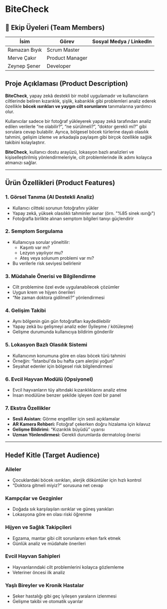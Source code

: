 # BiteCheck

## 👥 Ekip Üyeleri (Team Members)

| İsim               | Görev                | Sosyal Medya / LinkedIn             |
|--------------------|----------------------|-------------------------------------|
|Ramazan Bıyık       |Scrum Master          |                                     |
|Merve Çakır         |Product Manager       |                                     |
|Zeynep Şener        |Developer             |                                     |

## Proje Açıklaması (Product Description)

**BiteCheck**, yapay zekâ destekli bir mobil uygulamadır ve kullanıcıların ciltlerinde beliren kızarıklık, şişlik, kabarıklık gibi problemleri analiz ederek özellikle **böcek ısırıkları ve yaygın cilt sorunlarını** tanımalarına yardımcı olur.

Kullanıcılar sadece bir fotoğraf yükleyerek yapay zekâ tarafından analiz edilen verilerle “ne olabilir?”, “ne sürülmeli?”, “doktor gerekli mi?” gibi sorulara cevap bulabilir. Ayrıca, bölgesel böcek türlerine dayalı olasılık tahmini, gelişim izleme ve arkadaşla paylaşım gibi birçok özellikle sağlık takibini kolaylaştırır.

**BiteCheck**, kullanıcı dostu arayüzü, lokasyon bazlı analizleri ve kişiselleştirilmiş yönlendirmeleriyle, cilt problemlerinde ilk adımı kolayca atmanızı sağlar.

---

## Ürün Özellikleri (Product Features)

### 1. Görsel Tanıma (AI Destekli Analiz)
- Kullanıcı ciltteki sorunun fotoğrafını yükler  
- Yapay zekâ, yüksek olasılıklı tahminler sunar (örn. "%85 sinek ısırığı")  
- Fotoğrafla birlikte alınan semptom bilgileri tanıyı güçlendirir  

### 2. Semptom Sorgulama
- Kullanıcıya sorular yöneltilir:  
  - Kaşıntı var mı?  
  - Lezyon yayılıyor mu?  
  - Ateş veya solunum problemi var mı?  
- Bu verilerle risk seviyesi belirlenir  

### 3. Müdahale Önerisi ve Bilgilendirme
- Cilt problemine özel evde uygulanabilecek çözümler  
- Uygun krem ve hijyen önerileri  
- “Ne zaman doktora gidilmeli?” yönlendirmesi  

### 4. Gelişim Takibi
- Aynı bölgenin gün gün fotoğrafları kaydedilebilir  
- Yapay zekâ bu gelişmeyi analiz eder (İyileşme / kötüleşme)  
- Gelişme durumunda kullanıcıya bildirim gönderilir  

### 5. Lokasyon Bazlı Olasılık Sistemi
- Kullanıcının konumuna göre en olası böcek türü tahmini  
- Örneğin: “İstanbul'da bu hafta çam alerjisi yoğun”  
- Seyahat edenler için bölgesel risk bilgilendirmesi  

### 6. Evcil Hayvan Modülü (Opsiyonel)
- Evcil hayvanların tüy altındaki kızarıklıklarını analiz etme  
- İnsan modülüne benzer şekilde işleyen özel bir panel  

### 7. Ekstra Özellikler
- **Sesli Asistan:** Görme engelliler için sesli açıklamalar  
- **AR Kamera Rehberi:** Fotoğraf çekerken doğru hizalama için kılavuz  
- **Gelişme Bildirimi:** “Kızarıklık büyüdü” uyarısı  
- **Uzman Yönlendirmesi:** Gerekli durumlarda dermatolog önerisi

---

## Hedef Kitle (Target Audience)

### Aileler
- Çocuklardaki böcek ısırıkları, alerjik döküntüler için hızlı kontrol  
- “Doktora gitmeli miyiz?” sorusuna net cevap  

### Kampçılar ve Gezginler
- Doğada sık karşılaşılan ısırıklar ve güneş yanıkları  
- Lokasyona göre en olası riski öğrenme  

### Hijyen ve Sağlık Takipçileri
- Egzama, mantar gibi cilt sorunlarını erken fark etmek  
- Günlük analiz ve müdahale önerileri  

### Evcil Hayvan Sahipleri
- Hayvanlarındaki cilt problemlerini kolayca gözlemleme  
- Veteriner öncesi ilk analiz  

### Yaşlı Bireyler ve Kronik Hastalar
- Şeker hastalığı gibi geç iyileşen yaraların izlenmesi  
- Gelişme takibi ve otomatik uyarılar
